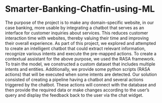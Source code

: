 # Smarter-Banking-Chatfin-using-ML
The purpose of the project is to make any domain-specific website, in our case banking, more usable by integrating a chatbot that serves as an interface for customer inquiries about services. This reduces customer interaction time with websites, thereby valuing their time and improving their overall experience. As part of this project, we explored and attempted to create an intelligent chatbot that could extract relevant information, recognize various intents and execute the pre-mapped actions. To create a contextual assistant for the above purpose, we used the RASA framework. To train the model, we constructed a custom dataset that includes multiple intents and entities. Additionally, we provide some python scripts (RASA actions) that will be executed when some intents are detected. Our solution consisted of creating a pipeline having a chatbot and several actions triggered by the chatbot. These actions will connect with the database and then provide the required data or make changes according to the user’s query and display the feedback back to the user via the chat widget.
